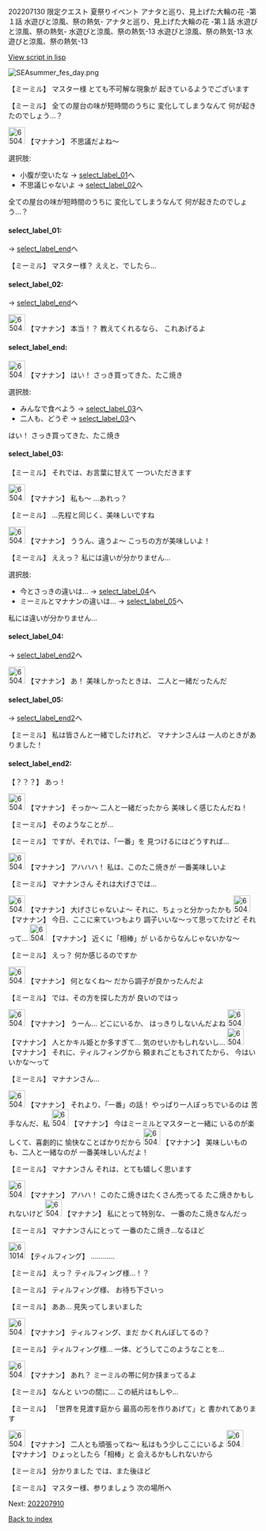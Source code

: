 202207130 限定クエスト 夏祭りイベント アナタと巡り、見上げた大輪の花 -第１話 水遊びと涼風、祭の熱気- アナタと巡り、見上げた大輪の花 -第１話 水遊びと涼風、祭の熱気- 水遊びと涼風、祭の熱気-13 水遊びと涼風、祭の熱気-13 水遊びと涼風、祭の熱気-13

[View script in lisp](../scripts/202207130.txt)

![SEAsummer_fes_day.png](../images/backgrounds/SEAsummer_fes_day.png)

【ミーミル】
マスター様
とても不可解な現象が
起きているようでございます

【ミーミル】
全ての屋台の味が短時間のうちに
変化してしまうなんて
何が起きたのでしょう…？

<img src="../images/units/6504021.png" alt="6504021.png" height="34"/>
【マナナン】
不思議だよね～

選択肢:
- 小腹が空いたな → [select_label_01](#select_label_01)へ
- 不思議じゃないよ → [select_label_02](#select_label_02)へ

全ての屋台の味が短時間のうちに
変化してしまうなんて
何が起きたのでしょう…？

#### select_label_01:
 → [select_label_end](#select_label_end)へ

【ミーミル】
マスター様？
ええと、でしたら…

#### select_label_02:
 → [select_label_end](#select_label_end)へ

<img src="../images/units/6504021.png" alt="6504021.png" height="34"/>
【マナナン】
本当！？
教えてくれるなら、
これあげるよ

#### select_label_end:

<img src="../images/units/6504021.png" alt="6504021.png" height="34"/>
【マナナン】
はい！
さっき買ってきた、たこ焼き

選択肢:
- みんなで食べよう → [select_label_03](#select_label_03)へ
- 二人も、どうぞ → [select_label_03](#select_label_03)へ

はい！
さっき買ってきた、たこ焼き

#### select_label_03:

【ミーミル】
それでは、お言葉に甘えて
一ついただきます

<img src="../images/units/6504021.png" alt="6504021.png" height="34"/>
【マナナン】
私も～
…あれっ？

【ミーミル】
…先程と同じく、美味しいですね

<img src="../images/units/6504021.png" alt="6504021.png" height="34"/>
【マナナン】
ううん、違うよ～
こっちの方が美味しいよ！

【ミーミル】
ええっ？
私には違いが分かりません…

選択肢:
- 今とさっきの違いは… → [select_label_04](#select_label_04)へ
- ミーミルとマナナンの違いは… → [select_label_05](#select_label_05)へ

私には違いが分かりません…

#### select_label_04:
 → [select_label_end2](#select_label_end2)へ

<img src="../images/units/6504021.png" alt="6504021.png" height="34"/>
【マナナン】
あ！
美味しかったときは、
二人と一緒だったんだ

#### select_label_05:
 → [select_label_end2](#select_label_end2)へ

【ミーミル】
私は皆さんと一緒でしたけれど、
マナナンさんは
一人のときがありました！

#### select_label_end2:

【？？？】
あっ！

<img src="../images/units/6504021.png" alt="6504021.png" height="34"/>
【マナナン】
そっか～
二人と一緒だったから
美味しく感じたんだね！

【ミーミル】
そのようなことが…

【ミーミル】
ですが、それでは、「一番」を
見つけるにはどうすれば…

<img src="../images/units/6504021.png" alt="6504021.png" height="34"/>
【マナナン】
アハハハ！
私は、このたこ焼きが
一番美味しいよ

【ミーミル】
マナナンさん
それは大げさでは…

<img src="../images/units/6504021.png" alt="6504021.png" height="34"/>
【マナナン】
大げさじゃないよ～
それに、ちょっと分かったかも

<img src="../images/units/6504021.png" alt="6504021.png" height="34"/>
【マナナン】
今日、ここに来ていつもより
調子いいな～って思ってたけど
それって…

<img src="../images/units/6504021.png" alt="6504021.png" height="34"/>
【マナナン】
近くに「相棒」が
いるからなんじゃないかな～

【ミーミル】
えっ？
何か感じるのですか

<img src="../images/units/6504021.png" alt="6504021.png" height="34"/>
【マナナン】
何となくね～
だから調子が良かったんだよ

【ミーミル】
では、その方を探した方が
良いのではっ

<img src="../images/units/6504021.png" alt="6504021.png" height="34"/>
【マナナン】
うーん…
どこにいるか、
はっきりしないんだよね

<img src="../images/units/6504021.png" alt="6504021.png" height="34"/>
【マナナン】
人とかキル姫とか多すぎて…
気のせいかもしれないし…

<img src="../images/units/6504021.png" alt="6504021.png" height="34"/>
【マナナン】
それに、ティルフィングから
頼まれごともされてたから、
今はいいかな～って

【ミーミル】
マナナンさん…

<img src="../images/units/6504021.png" alt="6504021.png" height="34"/>
【マナナン】
それより、「一番」の話！
やっぱり一人ぼっちでいるのは
苦手なんだ、私

<img src="../images/units/6504021.png" alt="6504021.png" height="34"/>
【マナナン】
今はミーミルとマスターと一緒に
いるのが楽しくて、喜劇的に
愉快なことばかりだから

<img src="../images/units/6504021.png" alt="6504021.png" height="34"/>
【マナナン】
美味しいものも、二人と一緒なのが
一番美味しいんだよ！

【ミーミル】
マナナンさん
それは、とても嬉しく思います

<img src="../images/units/6504021.png" alt="6504021.png" height="34"/>
【マナナン】
アハハ！
このたこ焼きはたくさん売ってる
たこ焼きかもしれないけど

<img src="../images/units/6504021.png" alt="6504021.png" height="34"/>
【マナナン】
私にとって特別な、
一番のたこ焼きなんだっ

【ミーミル】
マナナンさんにとって
一番のたこ焼き…なるほど

<img src="../images/units/6101421.png" alt="6101421.png" height="34"/>
【ティルフィング】
…………

【ミーミル】
えっ？
ティルフィング様…！？

【ミーミル】
ティルフィング様、
お待ち下さいっ

【ミーミル】
ああ…
見失ってしまいました

<img src="../images/units/6504021.png" alt="6504021.png" height="34"/>
【マナナン】
ティルフィング、まだ
かくれんぼしてるの？

【ミーミル】
ティルフィング様…
一体、どうしてこのようなことを…

<img src="../images/units/6504021.png" alt="6504021.png" height="34"/>
【マナナン】
あれ？
ミーミルの帯に何か挟まってるよ

【ミーミル】
なんと
いつの間に…
この紙片はもしや…

【ミーミル】
「世界を見渡す庭から
最高の形を作りあげて」と
書かれてあります

<img src="../images/units/6504021.png" alt="6504021.png" height="34"/>
【マナナン】
二人とも頑張ってね～
私はもう少しここにいるよ

<img src="../images/units/6504021.png" alt="6504021.png" height="34"/>
【マナナン】
ひょっとしたら「相棒」と
会えるかもしれないから

【ミーミル】
分かりました
では、また後ほど

【ミーミル】
マスター様、参りましょう
次の場所へ


Next: [202207910](202207910.md)

[Back to index](index.md)
